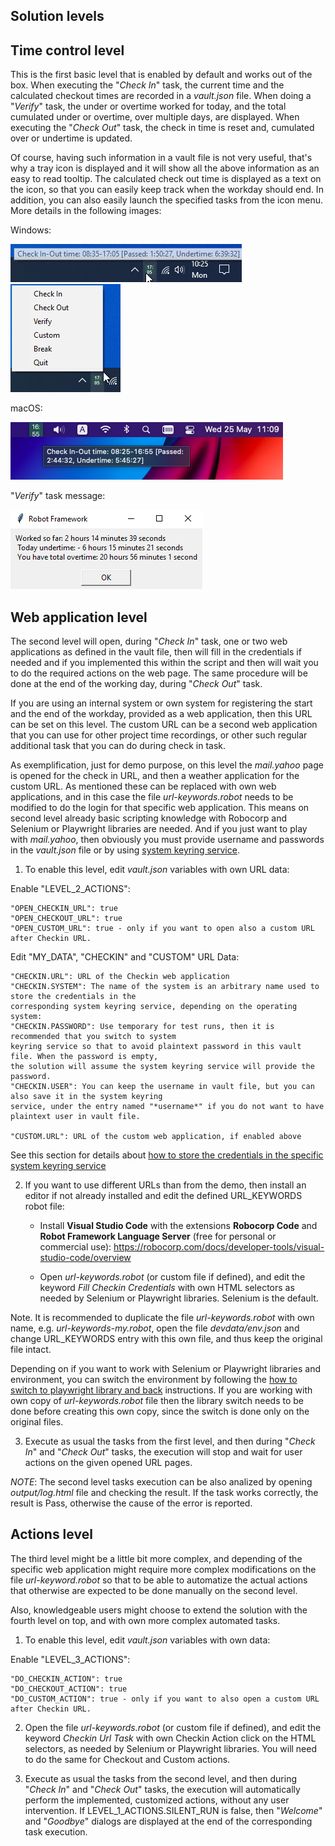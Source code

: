 ## Solution levels

## Time control level
 
This is the first basic level that is enabled by default and works out of the box. When executing the "*Check In*" task, the current time and the calculated checkout times are recorded in a *vault.json* file. When doing a "*Verify*" task, the under or overtime worked for today, and the total cumulated under or overtime, over multiple days, are displayed. When executing the "*Check Out*" task, the check in time is reset and, cumulated over or undertime is updated.

Of course, having such information in a vault file is not very useful, that's why a tray icon is displayed and it will show all the above information as an easy to read tooltip. The calculated check out time is displayed as a text on the icon, so that you can easily keep track when the workday should end. In addition, you can also easily launch the specified tasks from the icon menu. More details in the following images:

Windows:
<p align="left">
  <img src="in-ut-tt.png">
  <img src="menu.png">
</p>

macOS:
<p align="left">
  <img src="in-ut-tt-mac.png">
</p>

"*Verify*" task message:
<p align="left">
  <img src="verify.png">
</p>

## Web application level

The second level will open, during "*Check In*" task, one or two web applications as defined in the vault file, then will fill in the credentials if needed and if you implemented this within the script and then will wait you to do the required actions on the web page. The same procedure will be done at the end of the working day, during "*Check Out*" task.

If you are using an internal system or own system for registering the start and the end of the workday, provided as a web application, then this URL can be set on this level. The custom URL can be a second web application that you can use for other project time recordings, or other such regular additional task that you can do during check in task.

As exemplification, just for demo purpose, on this level the *mail.yahoo* page is opened for the check in URL, and then a weather application for the custom URL. As mentioned these can be replaced with own web applications, and in this case the file _url-keywords.robot_ needs to be modified to do the login for that specific web application. This means on second level already basic scripting knowledge with Robocorp and Selenium or Playwright libraries are needed. And if you just want to play with *mail.yahoo*, then obviously you must provide username and passwords in the _vault.json_ file or by using [system keyring service](./howto.md#how-to-store-the-credentials-in-the-specific-system-keyring-service).

1. To enable this level, edit _vault.json_ variables with own URL data:

Enable "LEVEL_2_ACTIONS":

	"OPEN_CHECKIN_URL": true
	"OPEN_CHECKOUT_URL": true
	"OPEN_CUSTOM_URL": true - only if you want to open also a custom URL after Checkin URL.

Edit "MY_DATA", "CHECKIN" and "CUSTOM" URL Data:

	"CHECKIN.URL": URL of the Checkin web application
	"CHECKIN.SYSTEM": The name of the system is an arbitrary name used to store the credentials in the 
	corresponding system keyring service, depending on the operating system:
	"CHECKIN.PASSWORD": Use temporary for test runs, then it is recommended that you switch to system 
	keyring service so that to avoid plaintext password in this vault file. When the password is empty, 
	the solution will assume the system keyring service will provide the password.
	"CHECKIN.USER": You can keep the username in vault file, but you can also save it in the system keyring 
	service, under the entry named "*username*" if you do not want to have plaintext user in vault file.

	"CUSTOM.URL": URL of the custom web application, if enabled above

See this section for details about [how to store the credentials in the specific system keyring service](./howto.md#how-to-store-the-credentials-in-the-specific-system-keyring-service)

2. If you want to use different URLs than from the demo, then install an editor if not already installed and edit the defined URL_KEYWORDS robot file:

	- Install **Visual Studio Code** with the extensions **Robocorp Code** and **Robot Framework Language Server** (free for personal or commercial use): https://robocorp.com/docs/developer-tools/visual-studio-code/overview

	- Open _url-keywords.robot_ (or custom file if defined), and edit the keyword _Fill Checkin Credentials_ with own HTML selectors as needed by Selenium or Playwright libraries. Selenium is the default.

Note. It is recommended to duplicate the file *url-keywords.robot* with own name, e.g. *url-keywords-my.robot*, open the file _devdata/env.json_ and change URL_KEYWORDS entry with this own file, and thus keep the original file intact.

Depending on if you want to work with Selenium or Playwright libraries and environment, you can switch the environment by following the [how to switch to playwright library and back](./howto.md#how-to-switch-to-playwright-library-and-back) instructions. If you are working with own copy of _url-keywords.robot_ file then the library switch needs to be done before creating this own copy, since the switch is done only on the original files.

3. Execute as usual the tasks from the first level, and then during "*Check In*" and "*Check Out*" tasks, the execution will stop and wait for user actions on the given opened URL pages.

*NOTE*: The second level tasks execution can be also analized by opening _output/log.html_ file and checking the result. If the task works correctly, the result is Pass, otherwise the cause of the error is reported.

## Actions level

The third level might be a little bit more complex, and depending of the specific web application might require more complex modifications on the file *url-keyword.robot* so that to be able to automatize the actual actions that otherwise are expected to be done manually on the second level.

Also, knowledgeable users might choose to extend the solution with the fourth level on top, and with own more complex automated tasks.

1. To enable this level, edit _vault.json_ variables with own data:

Enable "LEVEL_3_ACTIONS":

	"DO_CHECKIN_ACTION": true
	"DO_CHECKOUT_ACTION": true
	"DO_CUSTOM_ACTION": true - only if you want to also open a custom URL after Checkin URL.

2. Open the file _url-keywords.robot_ (or custom file if defined), and edit the keyword _Checkin Url Task_ with own Checkin Action click on the HTML selectors, as needed by Selenium or Playwright libraries. You will need to do the same for Checkout and Custom actions.

3. Execute as usual the tasks from the second level, and then during "*Check In*" and "*Check Out*" tasks, the execution will automatically perform the implemented, customized actions, without any user intervention. If LEVEL_1_ACTIONS.SILENT_RUN is false, then "*Welcome*" and "*Goodbye*" dialogs are displayed at the end of the corresponding task execution.
